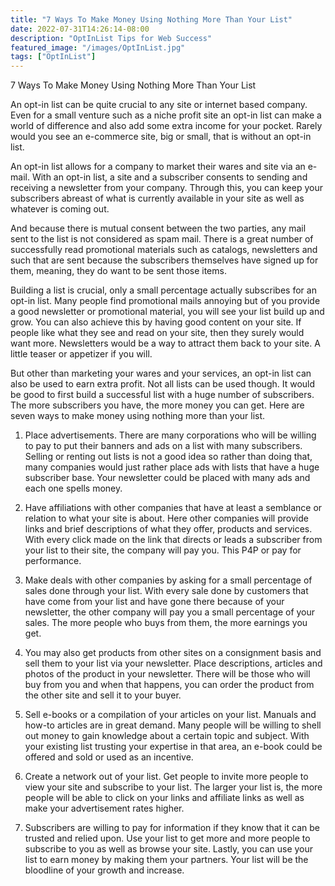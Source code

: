```yaml
---
title: "7 Ways To Make Money Using Nothing More Than Your List"
date: 2022-07-31T14:26:14-08:00
description: "OptInList Tips for Web Success"
featured_image: "/images/OptInList.jpg"
tags: ["OptInList"]
---
```


7 Ways To Make Money Using Nothing More Than Your List

An opt-in list can be quite crucial to any site or internet based company. Even for a small venture such as a niche profit site an opt-in list can make a world of difference and also add some extra income for your pocket. Rarely would you see an e-commerce site, big or small, that is without an opt-in list.

An opt-in list allows for a company to market their wares and site via an e-mail. With an opt-in list, a site and a subscriber consents to sending and receiving a newsletter from your company. Through this, you can keep your subscribers abreast of what is currently available in your site as well as whatever is coming out. 

And because there is mutual consent between the two parties, any mail sent to the list is not considered as spam mail. There is a great number of successfully read promotional materials such as catalogs, newsletters and such that are sent because the subscribers themselves have signed up for them, meaning, they do want to be sent those items. 

Building a list is crucial, only a small percentage actually subscribes for an opt-in list. Many people find promotional mails annoying but of you provide a good newsletter or promotional material,  you will see your list build up and grow. You can also achieve this by having good content on your site. If people like what they see and read on your site, then they surely would want more. Newsletters would be a way to attract them back to your site. A little teaser or appetizer if you will. 

But other than marketing your wares and your services, an opt-in list can also be used to earn extra profit. Not all lists can be used though. It would be good to first build a successful list with a huge number of subscribers. The more subscribers you have, the more money you can get. Here are seven ways to make money using nothing more than your list.

1) Place advertisements. There are many corporations who will be willing to pay to put their banners and ads on a list with many subscribers. Selling or renting out lists is not a good idea so rather than doing that, many companies would just rather place ads with lists that have a huge subscriber base. Your newsletter could be placed with many ads and each one spells money.

2) Have affiliations with other companies that have at least a semblance or relation to what your site is about. Here other companies will provide links and brief descriptions of what they offer, products and services. With every click made on the link that directs or leads a subscriber from your list to their site, the company will pay you. This P4P or pay for performance. 

3) Make deals with other companies by asking for a small percentage of sales done through your list. With every sale done by customers that have come from your list and have gone there because of your newsletter, the other company will pay you a small percentage of your sales. The more people who buys from them, the more earnings you get.

4) You may also get products from other sites on a consignment basis and sell them to your list via  your newsletter. Place descriptions, articles and photos of the product in your newsletter. There will be those who will buy from you and when that happens, you can order the product from the other site and sell it to your buyer.

5) Sell e-books or a compilation of your articles on your list. Manuals and how-to articles are in great demand. Many people will be willing to shell out money to gain knowledge about a certain topic and subject. With your existing list trusting your expertise in that area, an e-book could be offered and sold or used as an incentive.

6) Create a network out of your list. Get people to invite more people to view your site and subscribe to your list. The larger your list is, the more people will be able to click on your links and affiliate links as well as make your advertisement rates higher. 

7) Subscribers are willing to pay for information if they know that it can be trusted and relied upon. Use your list to get more and more people to subscribe to you as well as browse your site. Lastly, you can use your list to earn money by making them your partners. Your list will be the bloodline of your growth and increase. 

